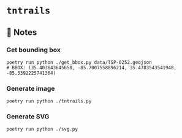 # `tntrails`

## :memo: Notes

### Get bounding box

```shell
poetry run python ./get_bbox.py data/TSP-0252.geojson
# BBOX: (35.403643645658, -85.7007558896214, 35.4783543541948, -85.5392225741364)
```

### Generate image

```shell
poetry run python ./tntrails.py
```

### Generate SVG

```shell
poetry run python ./svg.py
```

